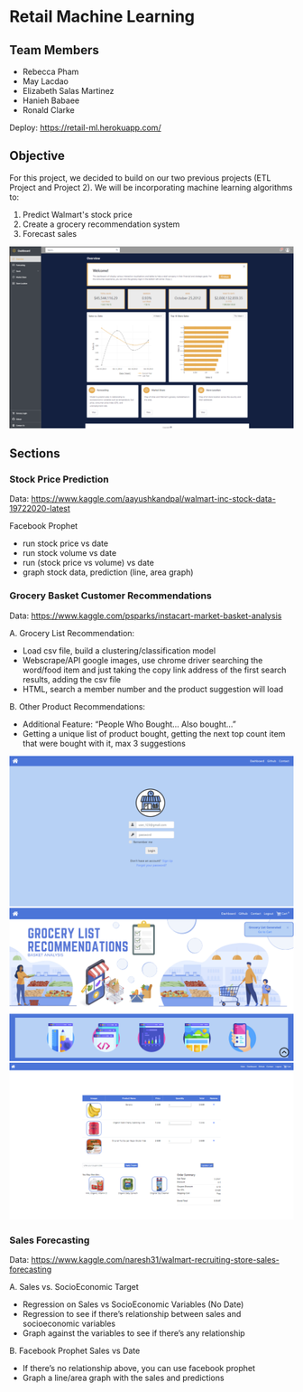 # Retail Machine Learning

## Team Members

- Rebecca Pham
- May Lacdao
- Elizabeth Salas Martinez
- Hanieh Babaee
- Ronald Clarke

Deploy: https://retail-ml.herokuapp.com/

## Objective

For this project, we decided to build on our two previous projects (ETL Project and Project 2). We will be incorporating machine learning algorithms to:

1. Predict Walmart's stock price
2. Create a grocery recommendation system
3. Forecast sales

![Dashboard](Notebook/Images/Screenshot_1.PNG)

## Sections

### Stock Price Prediction

Data: https://www.kaggle.com/aayushkandpal/walmart-inc-stock-data-19722020-latest

Facebook Prophet 

- run stock price vs date
- run stock volume vs date
- run (stock price vs volume) vs date
- graph stock data, prediction (line, area graph)

### Grocery Basket Customer Recommendations

Data: https://www.kaggle.com/psparks/instacart-market-basket-analysis

A. Grocery List Recommendation:

- Load csv file, build a clustering/classification model 
- Webscrape/API google images, use chrome driver searching the word/food item and just taking the copy link address of the first search results, adding the csv file 
- HTML, search a member number and the product suggestion will load 

B. Other Product Recommendations:

- Additional Feature: “People Who Bought... Also bought...”
- Getting a unique list of product bought, getting the next top count item that were bought with it, max 3 suggestions 

![Grocery Login](Notebook/Images/Screenshot_2.PNG)
![Grocery Landing](Notebook/Images/Screenshot_3.PNG)
![Grocery Cart](Notebook/Images/Screenshot_4.PNG)

### Sales Forecasting

Data: https://www.kaggle.com/naresh31/walmart-recruiting-store-sales-forecasting

A. Sales vs. SocioEconomic Target

- Regression on Sales vs SocioEconomic Variables (No Date)
- Regression to see if there’s relationship between sales and socioeconomic variables
- Graph against the variables to see if there’s any relationship

B. Facebook Prophet Sales vs Date

- If there’s no relationship above, you can use facebook prophet
- Graph a line/area graph with the sales and predictions
